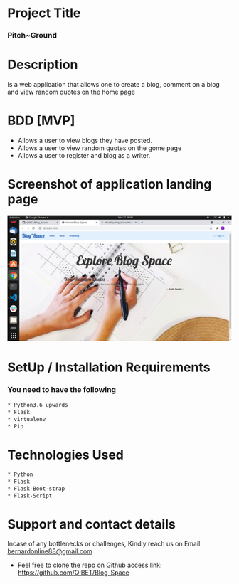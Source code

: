# Project Title
### Pitch~Ground
# Description
Is a web application that allows one to create a blog, comment on a blog and view random quotes on the home page
# BDD [MVP]
 * Allows a user to view blogs they have posted.
 * Allows a user to view random quotes on the gome page
 * Allows a user to register and blog as a writer.

 # Screenshot of application landing page
![](app/static/images/blogspace.png "Blog~Space")

# SetUp / Installation Requirements
### You need to have the following
    * Python3.6 upwards
    * Flask
    * virtualenv
    * Pip
# Technologies Used
    * Python
    * Flask
    * Flask-Boot-strap
    * Flask-Script

# Support and contact details 
Incase of any bottlenecks or challenges, Kindly reach us on Email: bernardonline88@gmail.com 
 * Feel free to clone the repo on Github access link: https://github.com/QIBET/Blog_Space


